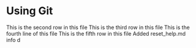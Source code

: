 # Using Git
This is the second row in this file
This is the third row in this file
This is the fourth line of this file
This is the fifth row in this file
Added reset_help.md info
d
